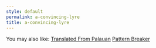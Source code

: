 ```yaml
---
style: default
permalink: a-convincing-lyre
title: a-convincing-lyre
---
```

You may also like:
[Translated From Palauan](http://scp-wiki.net/translated-from-palauan)
[Pattern Breaker](http://scp-wiki.net/pattern-breaker)